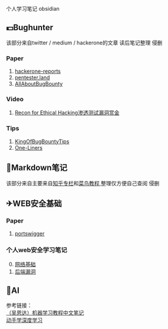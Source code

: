 个人学习笔记 obsidian

## 💵Bughunter
该部分来自twitter / medium / hackerone的文章   读后笔记整理   侵删  

### Paper
1. [hackerone-reports](https://github.com/reddelexc/hackerone-reports)  
2. [pentester.land](https://pentester.land/writeups/)  
3. [AllAboutBugBounty](https://github.com/daffainfo/AllAboutBugBounty)

### Video
1. [Recon for Ethical Hacking渗透测试漏洞赏金](https://mega.nz/folder/CDphRCJB#eBZqSmleyW6Thld_8RbZwQ)

### Tips
1. [KingOfBugBountyTips](https://github.com/0x13v/KingOfBugBountyTips)
2. [One-Liners](https://github.com/0xPugazh/One-Liners)
## 🚀Markdown笔记
该部分来自主要来自[知乎专栏](https://zhuanlan.zhihu.com/p/59412540)和[菜鸟教程](https://www.runoob.com/markdown/md-advance.html),整理仅方便自己查阅 侵删

## ✈WEB安全基础

### Paper
1. [portswigger](https://portswigger.net/)

### 个人web安全学习笔记  
 
0. [网络基础](Web安全/0.网络基础/0.网络基础.md)  
1. [后端漏洞](Web安全基础/1.后端漏洞/)

## 🎄AI

参考链接：  
[（吴恩达）机器学习教程中文笔记](https://github.com/fengdu78/Coursera-ML-AndrewNg-Notes)  
[动手学深度学习](https://github.com/d2l-ai/d2l-zh)